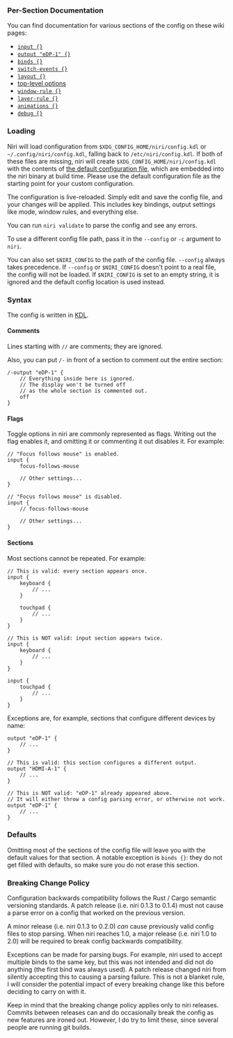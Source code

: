 ### Per-Section Documentation

You can find documentation for various sections of the config on these wiki pages:

* [`input {}`](./Configuration:-Input.md)
* [`output "eDP-1" {}`](./Configuration:-Outputs.md)
* [`binds {}`](./Configuration:-Key-Bindings.md)
* [`switch-events {}`](./Configuration:-Switch-Events.md)
* [`layout {}`](./Configuration:-Layout.md)
* [top-level options](./Configuration:-Miscellaneous.md)
* [`window-rule {}`](./Configuration:-Window-Rules.md)
* [`layer-rule {}`](./Configuration:-Layer-Rules.md)
* [`animations {}`](./Configuration:-Animations.md)
* [`debug {}`](./Configuration:-Debug-Options.md)

### Loading

Niri will load configuration from `$XDG_CONFIG_HOME/niri/config.kdl` or `~/.config/niri/config.kdl`, falling back to `/etc/niri/config.kdl`.
If both of these files are missing, niri will create `$XDG_CONFIG_HOME/niri/config.kdl` with the contents of [the default configuration file](https://github.com/YaLTeR/niri/blob/main/resources/default-config.kdl), which are embedded into the niri binary at build time.
Please use the default configuration file as the starting point for your custom configuration.

The configuration is live-reloaded.
Simply edit and save the config file, and your changes will be applied.
This includes key bindings, output settings like mode, window rules, and everything else.

You can run `niri validate` to parse the config and see any errors.

To use a different config file path, pass it in the `--config` or `-c` argument to `niri`.

You can also set `$NIRI_CONFIG` to the path of the config file.
`--config` always takes precedence.
If `--config` or `$NIRI_CONFIG` doesn't point to a real file, the config will not be loaded.
If `$NIRI_CONFIG` is set to an empty string, it is ignored and the default config location is used instead.

### Syntax

The config is written in [KDL].

#### Comments

Lines starting with `//` are comments; they are ignored.

Also, you can put `/-` in front of a section to comment out the entire section:

```kdl
/-output "eDP-1" {
    // Everything inside here is ignored.
    // The display won't be turned off
    // as the whole section is commented out.
    off
}
```

#### Flags

Toggle options in niri are commonly represented as flags.
Writing out the flag enables it, and omitting it or commenting it out disables it.
For example:

```kdl
// "Focus follows mouse" is enabled.
input {
    focus-follows-mouse

    // Other settings...
}
```

```kdl
// "Focus follows mouse" is disabled.
input {
    // focus-follows-mouse

    // Other settings...
}
```

#### Sections

Most sections cannot be repeated. For example:

```kdl
// This is valid: every section appears once.
input {
    keyboard {
        // ...
    }

    touchpad {
        // ...
    }
}
```

```kdl,must-fail
// This is NOT valid: input section appears twice.
input {
    keyboard {
        // ...
    }
}

input {
    touchpad {
        // ...
    }
}
```

Exceptions are, for example, sections that configure different devices by name:

<!-- NOTE: this may break in the future -->
```kdl
output "eDP-1" {
    // ...
}

// This is valid: this section configures a different output.
output "HDMI-A-1" {
    // ...
}

// This is NOT valid: "eDP-1" already appeared above.
// It will either throw a config parsing error, or otherwise not work.
output "eDP-1" {
    // ...
}
```

### Defaults

Omitting most of the sections of the config file will leave you with the default values for that section.
A notable exception is `binds {}`: they do not get filled with defaults, so make sure you do not erase this section.

### Breaking Change Policy

Configuration backwards compatibility follows the Rust / Cargo semantic versioning standards.
A patch release (i.e. niri 0.1.3 to 0.1.4) must not cause a parse error on a config that worked on the previous version.

A minor release (i.e. niri 0.1.3 to 0.2.0) *can* cause previously valid config files to stop parsing.
When niri reaches 1.0, a major release (i.e. niri 1.0 to 2.0) will be required to break config backwards compatibility.

Exceptions can be made for parsing bugs.
For example, niri used to accept multiple binds to the same key, but this was not intended and did not do anything (the first bind was always used).
A patch release changed niri from silently accepting this to causing a parsing failure.
This is not a blanket rule, I will consider the potential impact of every breaking change like this before deciding to carry on with it.

Keep in mind that the breaking change policy applies only to niri releases.
Commits between releases can and do occasionally break the config as new features are ironed out.
However, I do try to limit these, since several people are running git builds.

[KDL]: https://kdl.dev/
